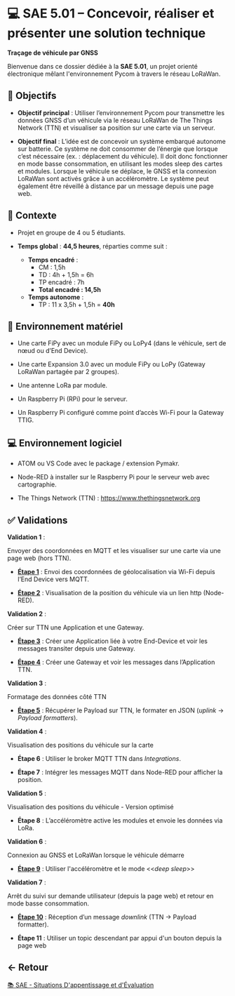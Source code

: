 # 💻 SAE 5.01 – Concevoir, réaliser et présenter une solution technique

**Traçage de véhicule par GNSS**

Bienvenue dans ce dossier dédiée à la **SAE 5.01**, un projet orienté électronique mêlant l'environnement Pycom à travers le réseau LoRaWan.

## 🎯 Objectifs

- **Objectif principal** :
Utiliser l’environnement Pycom pour transmettre les données GNSS d’un véhicule via le réseau LoRaWan de The Things Network (TTN) et visualiser sa position sur une carte via un serveur.

- **Objectif final** :
L’idée est de concevoir un système embarqué autonome sur batterie. Ce système ne doit consommer de l’énergie que lorsque c’est nécessaire (ex. : déplacement du véhicule).
Il doit donc fonctionner en mode basse consommation, en utilisant les modes sleep des cartes et modules. Lorsque le véhicule se déplace, le GNSS et la connexion LoRaWan sont activés grâce à un accéléromètre.
Le système peut également être réveillé à distance par un message depuis une page web.

## 📍 Contexte

- Projet en groupe de 4 ou 5 étudiants.

- **Temps global** : **44,5 heures**, réparties comme suit :
    - **Temps encadré** :
      - CM : 1,5h
      - TD : 4h + 1,5h = 6h
      - TP encadré : 7h
      - **Total encadré : 14,5h**
  - **Temps autonome** :
      - TP : 11 x 3,5h + 1,5h = **40h**

## 🧰 Environnement matériel

- Une carte FiPy avec un module FiPy ou LoPy4 (dans le véhicule, sert de nœud ou d’End Device).

- Une carte Expansion 3.0 avec un module FiPy ou LoPy (Gateway LoRaWan partagée par 2 groupes).

- Une antenne LoRa par module.

- Un Raspberry Pi (RPi) pour le serveur.

- Un Raspberry Pi configuré comme point d’accès Wi-Fi pour la Gateway TTIG.

## 💻 Environnement logiciel

- ATOM ou VS Code avec le package / extension Pymakr.

- Node-RED à installer sur le Raspberry Pi pour le serveur web avec cartographie.

- The Things Network (TTN) : https://www.thethingsnetwork.org

## ✅ Validations

**Validation 1** :

Envoyer des coordonnées en MQTT et les visualiser sur une carte via une page web (hors TTN).

- **[Étape 1](https://github.com/ThomasRubio/Portfolio/blob/main/SAE/SAE_5.01/etape1)** : Envoi des coordonnées de géolocalisation via Wi-Fi depuis l’End Device vers MQTT.
  
- **[Étape 2](https://github.com/ThomasRubio/Portfolio/blob/main/SAE/SAE_5.01/etape2)** : Visualisation de la position du véhicule via un lien http (Node-RED).

**Validation 2** :

Créer sur TTN une Application et une Gateway.

- **[Étape 3](https://github.com/ThomasRubio/Portfolio/blob/main/SAE/SAE_5.01/etape3)** : Créer une Application liée à votre End-Device et voir les messages transiter depuis une Gateway.

- **[Étape 4](https://github.com/ThomasRubio/Portfolio/blob/main/SAE/SAE_5.01/etape4)** : Créer une Gateway et voir les messages dans l’Application TTN.

**Validation 3** :

Formatage des données côté TTN

- **[Étape 5](https://github.com/ThomasRubio/Portfolio/blob/main/SAE/SAE_5.01/etape5)** : Récupérer le Payload sur TTN, le formater en JSON (*uplink* → *Payload formatters*).

**Validation 4** :

Visualisation des positions du véhicule sur la carte

- **Étape 6** : Utiliser le broker MQTT TTN dans *Integrations*.

- **Étape 7** : Intégrer les messages MQTT dans Node-RED pour afficher la position.

**Validation 5** :

Visualisation des positions du véhicule - Version optimisé

- **Étape 8** : L’accéléromètre active les modules et envoie les données via LoRa.

**Validation 6** :

Connexion au GNSS et LoRaWan lorsque le véhicule démarre

- **[Étape 9](https://github.com/ThomasRubio/Portfolio/blob/main/SAE/SAE_5.01/etape9)** : Utiliser l'accéléromètre et le mode <<*deep sleep*>>

**Validation 7** :

Arrêt du suivi sur demande utilisateur (depuis la page web) et retour en mode basse consommation.

- **[Étape 10](https://github.com/ThomasRubio/Portfolio/blob/main/SAE/SAE_5.01/etape10)** : Réception d’un message *downlink* (TTN → Payload formatter).

- **Étape 11** : Utiliser un topic descendant par appui d'un bouton depuis la page web

## ← Retour

[📚 SAE - Situations D'appentissage et d'Évaluation](https://github.com/ThomasRubio/Portfolio/blob/main/SAE/README.md)

